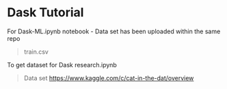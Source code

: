 # Dask Tutorial

For Dask-ML.ipynb notebook - Data set has been uploaded within the same repo
> train.csv

To get dataset for Dask research.ipynb
 
>Data set https://www.kaggle.com/c/cat-in-the-dat/overview